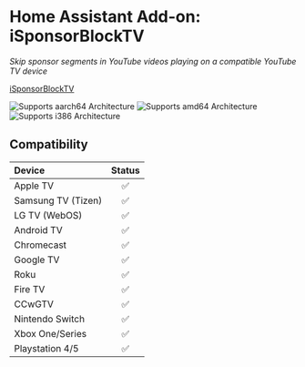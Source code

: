 # Home Assistant Add-on: iSponsorBlockTV

_Skip sponsor segments in YouTube videos playing on a compatible YouTube TV device_

[iSponsorBlockTV](https://github.com/dmunozv04/iSponsorBlockTV)

![Supports aarch64 Architecture][aarch64-shield]
![Supports amd64 Architecture][amd64-shield]
![Supports i386 Architecture][i386-shield]


## Compatibility

| Device             | Status |
|:-------------------|:------:|
| Apple TV           |   ✅    |
| Samsung TV (Tizen) |   ✅    |
| LG TV (WebOS)      |   ✅    |
| Android TV         |   ✅    |
| Chromecast         |   ✅    |
| Google TV          |   ✅    |
| Roku               |   ✅    |
| Fire TV            |   ✅    |
| CCwGTV             |   ✅    |
| Nintendo Switch    |   ✅    |
| Xbox One/Series    |   ✅    |
| Playstation 4/5    |   ✅    |


[aarch64-shield]: https://img.shields.io/badge/aarch64-yes-green.svg
[amd64-shield]: https://img.shields.io/badge/amd64-yes-green.svg
[armhf-shield]: https://img.shields.io/badge/armhf-yes-green.svg
[armv7-shield]: https://img.shields.io/badge/armv7-yes-green.svg
[i386-shield]: https://img.shields.io/badge/i386-yes-green.svg
